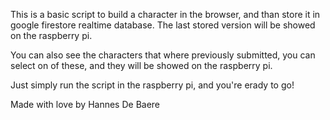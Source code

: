 This is a basic script to build a character in the browser, and than store it in google firestore realtime database. The last stored version will be showed on the raspberry pi.

You can also see the characters that where previously submitted, you can select on of these, and they will be showed on the raspberry pi.

Just simply run the script in the raspberry pi, and you're erady to go!


Made with love by Hannes De Baere